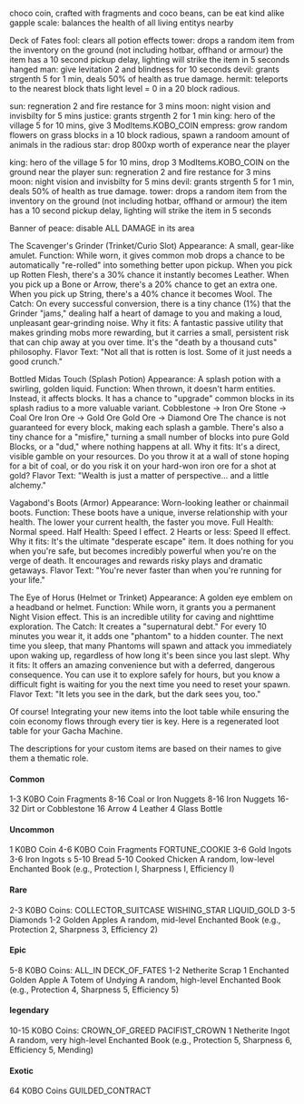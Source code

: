 choco coin, crafted with fragments and coco beans, can be eat kind alike gapple
scale:  balances the health of all living entitys nearby

Deck of Fates
fool: clears all potion effects
tower: drops a random item from the inventory on the ground (not including hotbar, offhand or armour) the item has a 10 second pickup delay, lighting will strike the item in 5 seconds
hanged man: give levitation 2 and blindness for 10 seconds
devil: grants strgenth 5 for 1 min, deals 50% of health as true damage.
hermit: teleports to  the nearest block thats light level = 0 in a 20 block radious.

sun: regneration 2 and fire restance for  3 mins
moon: night vision and invisbilty for 5 mins
justice: grants strgenth 2 for 1 min
king: hero of the village 5 for 10 mins, give 3 ModItems.KOBO_COIN
empress: grow random flowers on grass blocks in a 10 block radious, spawn a randoom amount of animals in the radious
star: drop 800xp worth of experance near the player

king: hero of the village 5 for 10 mins, drop 3 ModItems.KOBO_COIN on the ground near the player
sun: regneration 2 and fire restance for 3 mins
moon: night vision and invisbilty for 5 mins
devil: grants strgenth 5 for 1 min, deals 50% of health as true damage.
tower: drops a random item from the inventory on the ground (not including hotbar, offhand or armour) the item has a 10 second pickup delay, lighting will strike the item in 5 seconds


Banner of peace: disable ALL DAMAGE in its area


 The Scavenger's Grinder (Trinket/Curio Slot)
   Appearance: A small, gear-like amulet.
   Function: While worn, it gives common mob drops a chance to be automatically "re-rolled" into something better upon pickup.
   When you pick up Rotten Flesh, there's a 30% chance it instantly becomes Leather.
   When you pick up a Bone or Arrow, there's a 20% chance to get an extra one.
   When you pick up String, there's a 40% chance it becomes Wool.
   The Catch: On every successful conversion, there is a tiny chance (1%) that the Grinder "jams," dealing half a heart of damage to you and making a loud, unpleasant gear-grinding noise.
   Why it fits: A fantastic passive utility that makes grinding mobs more rewarding, but it carries a small, persistent risk that can chip away at you over time. It's the "death by a thousand cuts" philosophy.
   Flavor Text: "Not all that is rotten is lost. Some of it just needs a good crunch."

Bottled Midas Touch (Splash Potion)
Appearance: A splash potion with a swirling, golden liquid.
Function: When thrown, it doesn't harm entities. Instead, it affects blocks. It has a chance to "upgrade" common blocks in its splash radius to a more valuable variant.
Cobblestone -> Iron Ore
Stone -> Coal Ore
Iron Ore -> Gold Ore
Gold Ore -> Diamond Ore
The chance is not guaranteed for every block, making each splash a gamble. There's also a tiny chance for a "misfire," turning a small number of blocks into pure Gold Blocks, or a "dud," where nothing happens at all.
Why it fits: It's a direct, visible gamble on your resources. Do you throw it at a wall of stone hoping for a bit of coal, or do you risk it on your hard-won iron ore for a shot at gold?
Flavor Text: "Wealth is just a matter of perspective... and a little alchemy."


Vagabond's Boots (Armor)
   Appearance: Worn-looking leather or chainmail boots.
   Function: These boots have a unique, inverse relationship with your health. The lower your current health, the faster you move.
   Full Health: Normal speed.
   Half Health: Speed I effect.
   2 Hearts or less: Speed II effect.
   Why it fits: It's the ultimate "desperate escape" item. It does nothing for you when you're safe, but becomes incredibly powerful when you're on the verge of death. It encourages and rewards risky plays and dramatic getaways.
   Flavor Text: "You're never faster than when you're running for your life."


The Eye of Horus (Helmet or Trinket)
Appearance: A golden eye emblem on a headband or helmet.
Function: While worn, it grants you a permanent Night Vision effect. This is an incredible utility for caving and nighttime exploration.
The Catch: It creates a "supernatural debt." For every 10 minutes you wear it, it adds one "phantom" to a hidden counter. The next time you sleep, that many Phantoms will spawn and attack you immediately upon waking up, regardless of how long it's been since you last slept.
Why it fits: It offers an amazing convenience but with a deferred, dangerous consequence. You can use it to explore safely for hours, but you know a difficult fight is waiting for you the next time you need to reset your spawn.
Flavor Text: "It lets you see in the dark, but the dark sees you, too."



Of course! Integrating your new items into the loot table while ensuring the coin economy flows through every tier is key. Here is a regenerated loot table for your Gacha Machine.

The descriptions for your custom items are based on their names to give them a thematic role.




#### Common
   1-3 K0BO Coin Fragments
   8-16 Coal or Iron Nuggets
    8-16 Iron Nuggets
   16-32 Dirt or Cobblestone
   16 Arrow
   4 Leather
   4 Glass Bottle

#### Uncommon
   1  K0BO Coin
   4-6 K0BO Coin Fragments
   FORTUNE_COOKIE
   3-6 Gold Ingots
    3-6 Iron Ingots s
   5-10 Bread 
  5-10 Cooked Chicken
   A random, low-level Enchanted Book (e.g., Protection I, Sharpness I, Efficiency I)

#### Rare
   2-3 K0BO Coins:
   COLLECTOR_SUITCASE
   WISHING_STAR
   LIQUID_GOLD
   3-5 Diamonds
   1-2 Golden Apples
    A random, mid-level Enchanted Book (e.g., Protection 2, Sharpness 3, Efficiency 2)

#### Epic
   5-8 K0BO Coins: 
   ALL_IN
   DECK_OF_FATES
   1-2 Netherite Scrap
   1 Enchanted Golden Apple
   A Totem of Undying
    A random, high-level Enchanted Book (e.g., Protection 4, Sharpness 5, Efficiency 5)

#### legendary
   10-15 K0BO Coins: 
   CROWN_OF_GREED
   PACIFIST_CROWN
   1 Netherite Ingot
    A random, very high-level Enchanted Book (e.g., Protection 5, Sharpness 6, Efficiency 5, Mending)

#### Exotic
   64 K0BO Coins
   GUILDED_CONTRACT